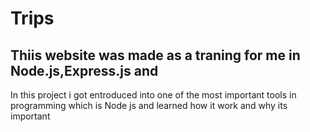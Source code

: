 # Trips
<h2>Thiis website was made as a traning for me in Node.js,Express.js and </h2>
In this project i got entroduced into one of the most important tools in programming which is Node js and learned how it work and why its important
